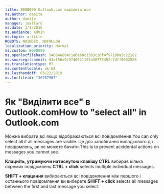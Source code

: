```yaml
---
title: 8000090 Outlook.com виділити все
ms.author: daeite
author: daeite
manager: joallard
ms.date: 3/1/2018
ms.audience: Admin
ms.topic: article
ROBOTS: NOINDEX, NOFOLLOW
localization_priority: Normal
ms.custom: 8000090
ms.openlocfilehash: 54064e804c1e6ab0c1303c16f4f9718ba3c22182
ms.sourcegitcommit: 03a156a9c9740521155a30775492c7dff0982588
ms.translationtype: MT
ms.contentlocale: uk-UA
ms.lasthandoff: 03/22/2019
ms.locfileid: "30787967"
---
```

# <a name="how-to-select-all-in-outlookcom"></a><span data-ttu-id="1e1f1-102">Як "Виділити все" в Outlook.com</span><span class="sxs-lookup"><span data-stu-id="1e1f1-102">How to "select all" in Outlook.com</span></span>

<span data-ttu-id="1e1f1-103">Можна вибрати всі якщо відображаються всі повідомлення.</span><span class="sxs-lookup"><span data-stu-id="1e1f1-103">You can only select all if all messages are visible.</span></span> <span data-ttu-id="1e1f1-104">Це для запобігання випадкового дії повідомлень, ви не можете бачити.</span><span class="sxs-lookup"><span data-stu-id="1e1f1-104">This is to prevent accidental actions on messages you cannot see.</span></span>

<span data-ttu-id="1e1f1-105">**Клацніть, утримуючи натиснутою клавішу CTRL** вибирає кілька окремих повідомлень.</span><span class="sxs-lookup"><span data-stu-id="1e1f1-105">**CTRL + click** selects multiple individual messages.</span></span>

<span data-ttu-id="1e1f1-106">**SHIFT + клацання** вибираються всі повідомлення між першого і останнього повідомлення ви виберете.</span><span class="sxs-lookup"><span data-stu-id="1e1f1-106">**SHIFT + click** selects all messages between the first and last message you select.</span></span>